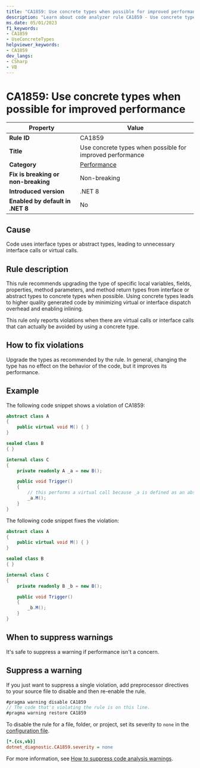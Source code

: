 ```yaml
---
title: "CA1859: Use concrete types when possible for improved performance"
description: "Learn about code analyzer rule CA1859 - Use concrete types when possible for improved performance."
ms.date: 05/01/2023
f1_keywords:
- CA1859
- UseConcreteTypes
helpviewer_keywords:
- CA1859
dev_langs:
- CSharp
- VB
---
```


# CA1859: Use concrete types when possible for improved performance

| Property                            | Value                                                     |
|-------------------------------------|-----------------------------------------------------------|
| **Rule ID**                         | CA1859                                                    |
| **Title**                           | Use concrete types when possible for improved performance |
| **Category**                        | [Performance](performance-warnings.md)                    |
| **Fix is breaking or non-breaking** | Non-breaking                                              |
| **Introduced version**              | .NET 8                                                    |
| **Enabled by default in .NET 8**    | No                                                        |

## Cause

Code uses interface types or abstract types, leading to unnecessary
interface calls or virtual calls.

## Rule description

This rule recommends upgrading the type of specific local variables, fields, properties, method parameters, and method return types from interface or abstract
types to concrete types when possible. Using concrete types leads to higher quality generated code by minimizing virtual or interface
dispatch overhead and enabling inlining.

This rule only reports violations when there are virtual calls or interface calls that can actually be avoided by
using a concrete type.

## How to fix violations

Upgrade the types as recommended by the rule. In general, changing the type has no effect on the behavior of the code, but it improves its performance.

## Example

The following code snippet shows a violation of CA1859:

```csharp
abstract class A
{
    public virtual void M() { }
}

sealed class B
{ }

internal class C
{
    private readonly A _a = new B();

    public void Trigger()
    {
        // this performs a virtual call because _a is defined as an abstract class
        _a.M();
    }
}
```

The following code snippet fixes the violation:

```csharp
abstract class A
{
    public virtual void M() { }
}

sealed class B
{ }

internal class C
{
    private readonly B _b = new B();

    public void Trigger()
    {
        _b.M();
    }
}
```

## When to suppress warnings

It's safe to suppress a warning if performance isn't a concern.

## Suppress a warning

If you just want to suppress a single violation, add preprocessor directives to your source file to disable and then re-enable the rule.

```csharp
#pragma warning disable CA1859
// The code that's violating the rule is on this line.
#pragma warning restore CA1859
```

To disable the rule for a file, folder, or project, set its severity to `none` in the [configuration file](../configuration-files.md).

```ini
[*.{cs,vb}]
dotnet_diagnostic.CA1859.severity = none
```

For more information, see [How to suppress code analysis warnings](../suppress-warnings.md).
